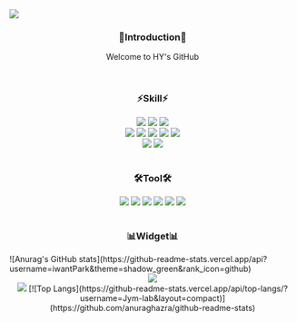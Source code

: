 <img src="https://capsule-render.vercel.app/api?type=slice&color=auto&height=200&text=Hi%20there👋&fontAlign=70&rotate=13&fontAlignY=25&desc=seulzzang's%20GitHub&descAlign=70.&descAlignY=44" />
<!-- introduction section -->
<h3 align=center font-size=20px>🙌Introduction🙌</h3>
<p align=center>
  Welcome to HY's GitHub
</p>
<br />

<!-- Skill section -->
<h3 align=center>⚡Skill⚡</h3>
<div align=center>
  <img src="https://img.shields.io/badge/HTML5-E34F26?style=flat&logo=HTML5&logoColor=white" />
  <img src="https://img.shields.io/badge/CSS3-1572B6?style=flat&logo=CSS3&logoColor=white" />
  <img src="https://img.shields.io/badge/Bootstrap-7533f9?style=flat&logo=Bootstrap&logoColor=white" />
</div>
<div align=center>
  <img src="https://img.shields.io/badge/Python-3776AB?style=flat&logo=python&logoColor=white">
  <img src="https://img.shields.io/badge/Django-092E20?style=flat&logo=django&logoColor=white">
  <img src="https://img.shields.io/badge/java-007396?style=flat-square&logo=java&logoColor=white"/>
  <img src="https://img.shields.io/badge/Spring-6DB33F?style=flat-square&logo=Spring&logoColor=white"/>
  <img src="https://img.shields.io/badge/GIT-E44C30?style=flat&logo=git&logoColor=white" />
</div>
<div align=center>
  <img src="https://img.shields.io/badge/MySQL-4479A1?style=flat-square&logo=MySQL&logoColor=white"/>
  <img src="https://img.shields.io/badge/MariaDB-003545?style=flat-square&logo=mariaDB&logoColor=white"/> 
</div>



<br />



<!-- Tool section -->
<h3 align=center>🛠Tool🛠</h3>
<div align=center>
  <img src="https://img.shields.io/badge/GitHub-black?style=flat&logo=GitHub&logoColor=white"/>
  <img src="https://img.shields.io/badge/Notion-f7f6f2?style=flat&logo=Notion&logoColor=black">
  <img src="https://img.shields.io/badge/Figma-F24E1E?style=flat-square&logo=figma&logoColor=white"/>
  <img src="https://img.shields.io/badge/Slack-4A154B?style=flat-square&logo=slack&logoColor=white"/>
  <img src="https://img.shields.io/badge/Jira-0052CC?style=flat-square&logo=jira&logoColor=white"/>
  <img src="https://img.shields.io/badge/Confluence-172B4D?style=flat-square&logo=confluence&logoColor=white"/>
  
  
</div>


<br />


<!-- Widget section -->
<h3 align=center>📊Widget📊</h3>
![Anurag's GitHub stats](https://github-readme-stats.vercel.app/api?username=iwantPark&theme=shadow_green&rank_icon=github)
<div align=center>
  <img src="https://github-readme-stats.vercel.app/api/top-langs/?username=iwantPark&layout=compact">
</div>
<div align=center>
  <img src="https://github-readme-stats.vercel.app/api?username=iwantPark&show_icons=true&title_color=ffffff&text_color=ffffff&icon_color=ffffff&bg_color=DEG,a49cec,d6a4a4">
  [![Top Langs](https://github-readme-stats.vercel.app/api/top-langs/?username=Jym-lab&layout=compact)](https://github.com/anuraghazra/github-readme-stats)
</div>
<br />

<!-- 3D-Grass section -->
<!--
<h3 align=center>🌱3D-Grass🌱</h3>
![3D-Grass](./profile-3d-contrib/profile-night-rainbow.svg)
-->
